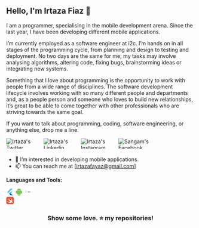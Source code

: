 ## Hello, I'm Irtaza Fiaz 👋

<p>I am a programmer, specialising in the mobile development arena. Since the last year, I have been developing different mobile applications.

I’m currently employed as a software engineer at i2c. I’m hands on in all stages of the programming cycle, from planning and design to testing and deployment. No two days are the same for me; my tasks may involve analysing algorithms, altering code, fixing bugs, brainstorming ideas or integrating new systems.

Something that I love about programming is the opportunity to work with people from a wide range of disciplines. The software development lifecycle involves working with so many different people and departments and, as a people person and someone who loves to build new relationships, it’s great to be able to come together with other professionals who are striving towards the same goal.

If you want to talk about programming, coding, software engineering, or anything else, drop me a line.

<a href="https://twitter.com/irtazafayaz">
  <img align="left" alt="Irtaza's Twitter" width="100px" height="28px" src="https://img.shields.io/badge/Twitter-1DA1F2?style=for-the-badge&logo=twitter&logoColor=white" />
</a>
<a href="https://www.linkedin.com/in/irtaza-fayaz/">
  <img align="left" alt="Irtaza's Linkedin" width="100px" height="28px" src="https://img.shields.io/badge/LinkedIn-0077B5?style=for-the-badge&logo=linkedin&logoColor=white" />
</a>
<a href="https://www.instagram.com/irtazafayaz_/">
  <img align="left" alt="Irtaza's Instagram" width="100px" height="28px" src="https://img.shields.io/badge/Instagram-1DA1F2?style=for-the-badge&logo=instagram&logoColor=white&color=red" />
</a>
<a href="https://www.facebook.com/profile.php?id=100024896285572">
  <img align="left" alt="Sangam's Facebook" width="100px" height="28px" src="https://img.shields.io/badge/Facebook-1DA1F2?style=for-the-badge&logo=facebook&logoColor=white&color=blue" />
</a>


<br/>
<br/>


- 👀 I’m interested in developing mobile applications.
- 📫 You can reach me at [irtazafayaz@gmail.com]

**Languages and Tools:**  

<code><img height="20" src="https://raw.githubusercontent.com/github/explore/80688e429a7d4ef2fca1e82350fe8e3517d3494d/topics/flutter/flutter.png"></code>
<code><img height="20" src="https://raw.githubusercontent.com/github/explore/80688e429a7d4ef2fca1e82350fe8e3517d3494d/topics/android/android.png"></code>
<code><img height="20" src="https://raw.githubusercontent.com/github/explore/80688e429a7d4ef2fca1e82350fe8e3517d3494d/topics/java/java.png"></code>  
<code><img height="20" src="https://raw.githubusercontent.com/github/explore/80688e429a7d4ef2fca1e82350fe8e3517d3494d/topics/swift/swift.png"></code>


<div align="center">

### Show some love. ⭐️  my repositories!

</div>

